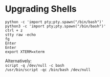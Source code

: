 # Upgrading Shells

`python -c 'import pty;pty.spawn("/bin/bash")'`  
`python3 -c 'import pty;pty.spawn("/bin/bash")'`  
`ctrl + z`  
`stty raw -echo`  
`fg`  
`Enter`  
`Enter`  
`export XTERM=xterm`  

Alternatively:  
`script -q /dev/null -c bash`  
`/usr/bin/script -qc /bin/bash /dev/null`  


